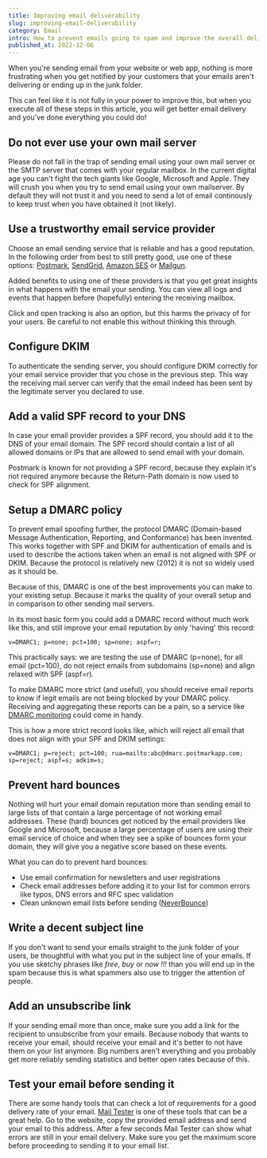 ```yaml
---
title: Improving email deliverability
slug: improving-email-deliverability
category: Email
intro: How to prevent emails going to spam and improve the overall deliverability of your email domain.
published_at: 2022-12-06
---
```


When you're sending email from your website or web app, nothing is more frustrating when you get notified by your customers that your emails aren't delivering or ending up in the junk folder.

This can feel like it is not fully in your power to improve this, but when you execute all of these steps in this article, you will get better email delivery and you've done everything you could do!

## Do not ever use your own mail server

Please do not fall in the trap of sending email using your own mail server or the SMTP server that comes with your regular mailbox. In the current digital age you can't fight the tech giants like Google, Microsoft and Apple. They will crush you when you try to send email using your own mailserver. By default they will not trust it and you need to send a lot of email continously to keep trust when you have obtained it (not likely).

## Use a trustworthy email service provider

Choose an email sending service that is reliable and has a good reputation. In the following order from best to still pretty good, use one of these options: [Postmark](https://postmarkapp.com), [SendGrid](https://sendgrid.com), [Amazon SES](https://aws.amazon.com/ses/) or [Mailgun](https://mailgun.com).

Added benefits to using one of these providers is that you get great insights in what happens with the email your sending. You can view all logs and events that happen before (hopefully) entering the receiving mailbox.

Click and open tracking is also an option, but this harms the privacy of for your users. Be careful to not enable this without thinking this through.

## Configure DKIM

To authenticate the sending server, you should configure DKIM correctly for your email service provider that you chose in the previous step. This way the receiving mail server can verify that the email indeed has been sent by the legitimate server you declared to use.

## Add a valid SPF record to your DNS

In case your email provider provides a SPF record, you should add it to the DNS of your email domain. The SPF record should contain a list of all allowed domains or IPs that are allowed to send email with your domain.

Postmark is known for not providing a SPF record, because they explain it's not required anymore because the Return-Path domain is now used to check for SPF alignment.

## Setup a DMARC policy

To prevent email spoofing further, the protocol DMARC (Domain-based Message Authentication, Reporting, and Conformance) has been invented. This works together with SPF and DKIM for authentication of emails and is used to describe the actions taken when an email is not aligned with SPF or DKIM. Because the protocol is relatively new (2012) it is not so widely used as it should be.

Because of this, DMARC is one of the best improvements you can make to your existing setup. Because it marks the quality of your overall setup and in comparison to other sending mail servers.

In its most basic form you could add a DMARC record without much work like this, and still improve your email reputation by only 'having' this record:

```
v=DMARC1; p=none; pct=100; sp=none; aspf=r;
```

This practically says: we are testing the use of DMARC (p=none), for all email (pct=100), do not reject emails from subdomains (sp=none) and align relaxed with SPF (aspf=r).

To make DMARC more strict (and useful), you should receive email reports to know if legit emails are not being blocked by your DMARC policy. Receiving and aggregating these reports can be a pain, so a service like [DMARC monitoring](https://dmarc.postmarkapp.com) could come in handy.

This is how a more strict record looks like, which will reject all email that does not align with your SPF and DKIM settings:

```
v=DMARC1; p=reject; pct=100; rua=mailto:abc@dmarc.postmarkapp.com; sp=reject; aspf=s; adkim=s;
```

## Prevent hard bounces

Nothing will hurt your email domain reputation more than sending email to large lists of that contain a large percentage of not working email addresses. These (hard) bounces get noticed by the email providers like Google and Microsoft, because a large percentage of users are using their email service of choice and when they see a spike of bounces form your domain, they will give you a negative score based on these events.

What you can do to prevent hard bounces:

-   Use email confirmation for newsletters and user registrations
-   Check email addresses before adding it to your list for common errors like typos, DNS errors and RFC spec validation
-   Clean unknown email lists before sending ([NeverBounce](https://neverbounce.com))

## Write a decent subject line

If you don't want to send your emails straight to the junk folder of your users, be thoughtful with what you put in the subject line of your emails. If you use sketchy phrases like _free_, _buy_ or _now !!!_ than you will end up in the spam because this is what spammers also use to trigger the attention of people.

## Add an unsubscribe link

If your sending email more than once, make sure you add a link for the recipient to unsubscribe from your emails. Because nobody that wants to receive your email, should receive your email and it's better to not have them on your list anymore. Big numbers aren't everything and you probably get more reliably sending statistics and better open rates because of this.

## Test your email before sending it

There are some handy tools that can check a lot of requirements for a good delivery rate of your email. [Mail Tester](https://www.mail-tester.com) is one of these tools that can be a great help. Go to the website, copy the provided email address and send your email to this address. After a few seconds Mail Tester can show what errors are still in your email delivery. Make sure you get the maximum score before proceeding to sending it to your email list.
